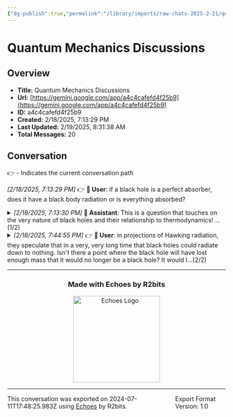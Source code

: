 ```yaml
---
{"dg-publish":true,"permalink":"/library/imports/raw-chats-2025-2-21/quantum-mechanics-discussions/"}
---
```


# Quantum Mechanics Discussions

## Overview
- **Title:** Quantum Mechanics Discussions
- **Url:** [https://gemini.google.com/app/a4c4cafefd4f25b9](https://gemini.google.com/app/a4c4cafefd4f25b9)
- **ID:** a4c4cafefd4f25b9
- **Created:** 2/18/2025, 7:13:29 PM
- **Last Updated:** 2/19/2025, 8:31:38 AM
- **Total Messages:** 20

## Conversation
👉 - Indicates the current conversation path

<i>[2/18/2025, 7:13:29 PM]</i> 👉 <b>👤 User</b>: if a black hole is a perfect absorber, does it have a black body radiation or is everything absorbed?<br>

<details style="margin-left: 0px">
<summary><i>[2/18/2025, 7:13:30 PM]</i> <b>🤖 Assistant</b>: This is a question that touches on the very nature of black holes and their relationship to thermodynamics! ...(1/2)</summary>

---

<i>[2/18/2025, 7:13:30 PM]</i> <b>🤖 Assistant</b>: 

This is a question that touches on the very nature of black holes and their relationship to thermodynamics! 

**Classical Black Holes and Blackbody Radiation**

* **Perfect Absorber:** Classically, a black hole is considered a perfect absorber. Its gravity is so strong that nothing, not even light, can escape once it crosses the event horizon. This implies that a classical black hole would not emit any radiation.
* **Blackbody Radiation:** A blackbody is an idealized object that absorbs all radiation that falls on it and emits radiation according to its temperature. Since a classical black hole absorbs everything and emits nothing, it wouldn't fit the definition of a blackbody.

**Quantum Mechanics and Hawking Radiation**

* **Hawking's Prediction:** However, as we've discussed, Stephen Hawking's work introduced the concept of Hawking radiation, which suggests that black holes can emit radiation due to quantum effects near the event horizon.
* **Black Hole Temperature:** This radiation gives a black hole an effective temperature, which is inversely proportional to its mass. The smaller the black hole, the higher its temperature.
* **Blackbody-like Radiation:** Hawking radiation is often described as being similar to blackbody radiation, with a thermal spectrum. However, there are subtle differences due to the quantum nature of the radiation and the curved spacetime near the black hole.

**Reconciling the Concepts**

* **Quantum vs. Classical:** The apparent contradiction between the classical view of a black hole as a perfect absorber and the quantum prediction of Hawking radiation arises from the different frameworks used to describe them.
* **Quantum Gravity:** A complete understanding of black hole radiation likely requires a theory of quantum gravity, which would unify quantum mechanics and general relativity.

**Key Takeaway**

Classically, a black hole is considered a perfect absorber and wouldn't emit blackbody radiation. However, quantum mechanics introduces the concept of Hawking radiation, which gives a black hole an effective temperature and a thermal spectrum similar to blackbody radiation. The complete picture of black hole radiation likely requires a deeper understanding of quantum gravity.
<br>

---

</details>

<details style="margin-left: 0px">
<summary><i>[2/18/2025, 7:44:55 PM]</i> 👉 <b>👤 User</b>: in projections of Hawking radiation, they speculate that in a very, very long time that black holes could radiate down to nothing. Isn't there a point where the black hole will have lost enough mass that it would no longer be a black hole? It would l...(2/2)</summary>

---

<i>[2/18/2025, 7:44:55 PM]</i> 👉 <b>👤 User</b>: in projections of Hawking radiation, they speculate that in a very, very long time that black holes could radiate down to nothing. Isn't there a point where the black hole will have lost enough mass that it would no longer be a black hole? It would literally appear once light was capable of escaping.<br>

<details style="margin-left: 23px">
<summary><i>[2/18/2025, 7:44:56 PM]</i> <b>🤖 Assistant</b>: That's a very insightful point! You're correctly identifying a potential issue with the idea of black holes evaporating completely due to Hawking radiation....(1/2)</summary>

---

<i>[2/18/2025, 7:44:56 PM]</i> <b>🤖 Assistant</b>: 

That's a very insightful point! You're correctly identifying a potential issue with the idea of black holes evaporating completely due to Hawking radiation.

**Black Hole Evaporation and Event Horizon**

* **Event Horizon:** The event horizon of a black hole is the boundary beyond which nothing, not even light, can escape. It's defined by the black hole's mass, angular momentum, and charge.
* **Hawking Radiation and Mass Loss:** Hawking radiation causes a black hole to lose mass over time. As the mass decreases, the event horizon shrinks.
* **The Critical Point:** If a black hole continues to lose mass through Hawking radiation, there should be a critical point where its mass becomes so small that the event horizon shrinks to zero. At this point, the black hole would effectively cease to exist as a black hole, and any remaining matter or energy would be released.

**What Would Happen?**

* **Appearance:** It's difficult to say exactly what would happen at this critical point, as our current understanding of physics might not be fully adequate to describe such an extreme scenario. However, it's likely that the remaining matter or energy would be released in a burst of radiation or a violent explosion.
* **Observability:** This event would likely be observable, as the radiation or explosion would be detectable from a distance.
* **Information Paradox:** The fate of the information that fell into the black hole is still an open question, even in this scenario. It's unclear whether the information would be preserved in the final burst of radiation or lost forever.

**Theoretical Challenges**

* **Quantum Gravity:** Understanding the final stages of black hole evaporation likely requires a theory of quantum gravity, which would unify quantum mechanics and general relativity.
* **Singularity:** The singularity at the center of a black hole, where spacetime curvature becomes infinite, is a point where our current theories break down. It's unclear how the singularity would behave as the black hole evaporates.

**Key Takeaway**

Your observation that a black hole should cease to be a black hole once it loses enough mass through Hawking radiation is valid. This raises interesting questions about the final stages of black hole evaporation and the fate of the information that fell into it. Further research and theoretical development, particularly in the realm of quantum gravity, are needed to fully understand these processes.<br>

---

</details>

<details style="margin-left: 23px">
<summary><i>[2/19/2025, 8:04:35 AM]</i> 👉 <b>👤 User</b>: I've been reviewing both string theory and loop quantum gravity, and neither one seems to make any testable predictions because they propose events happening below the Planck scale where they would be unobservable. Instead, they seem to require extre...(2/2)</summary>

---

<i>[2/19/2025, 8:04:35 AM]</i> 👉 <b>👤 User</b>: I've been reviewing both string theory and loop quantum gravity, and neither one seems to make any testable predictions because they propose events happening below the Planck scale where they would be unobservable. Instead, they seem to require extremely indirect measurements to infer their correctness. In every other regard, they conform to existing theories and make the same predictions. Can you verify or challenge this observation.<br>

<details style="margin-left: 46px">
<summary><i>[2/19/2025, 8:04:36 AM]</i> <b>🤖 Assistant</b>: String theory and loop quantum gravity are indeed two leading candidates for a theory of quantum gravity, which aims to unify quantum mechanics and general relativity. And you're correct that both theories have faced challenges in generating testab...(1/2)</summary>

---

<i>[2/19/2025, 8:04:36 AM]</i> <b>🤖 Assistant</b>: 

String theory and loop quantum gravity are indeed two leading candidates for a theory of quantum gravity, which aims to unify quantum mechanics and general relativity. And you're correct that both theories have faced challenges in generating testable predictions, primarily due to the extremely small scales involved.

**String Theory**

* **Planck Scale:** String theory proposes that the fundamental building blocks of the universe are tiny, vibrating strings, on the order of the Planck length (about 10^-35 meters). This is far smaller than any scale currently accessible by experiments.
* **Indirect Tests:** Scientists are exploring indirect ways to test string theory, such as:
    * **Cosmological Observations:** Looking for signatures of string theory in the cosmic microwave background radiation or the large-scale structure of the universe.
    * **High-Energy Experiments:** Searching for new particles or phenomena predicted by string theory at high-energy particle accelerators.
    * **Mathematical Consistency:** Exploring the mathematical consistency and implications of string theory to see if it leads to contradictions or inconsistencies with known physics.

**Loop Quantum Gravity**

* **Spacetime as a Network:** Loop quantum gravity proposes that spacetime is not a smooth continuum but a network of interconnected loops or "spin networks." The size of these loops is also on the order of the Planck length.
* **Indirect Tests:** Similar to string theory, scientists are exploring indirect ways to test loop quantum gravity, such as:
    * **Cosmological Observations:** Looking for signatures of the discrete nature of spacetime in the early universe or in the behavior of black holes.
    * **Astrophysical Observations:** Studying the properties of gamma-ray bursts or other high-energy astrophysical phenomena that might be sensitive to the quantum structure of spacetime.

**Challenges and Criticisms**

* **Testability:** The primary challenge for both theories is the difficulty in generating testable predictions that can be directly verified by experiments. This has led to criticism that these theories are more philosophical than scientific.
* **Lack of Definitive Evidence:** So far, there is no definitive experimental evidence to support either string theory or loop quantum gravity.
* **Alternative Approaches:** Some physicists are exploring alternative approaches to quantum gravity, such as causal set theory and emergent gravity, which might offer different avenues for testability.

**The Importance of Indirect Tests**

While direct tests at the Planck scale might not be feasible with current technology, indirect tests and theoretical consistency still play a crucial role in evaluating these theories. By exploring their implications, consistency with known physics, and potential connections to observable phenomena, scientists can gain insights into their validity and potential for further development.

**Key Takeaway**

String theory and loop quantum gravity are ambitious attempts to unify quantum mechanics and general relativity. While they face challenges in generating testable predictions due to the extremely small scales involved, scientists are exploring indirect tests and theoretical frameworks to evaluate their validity and potential for further development. The search for a theory of quantum gravity is an ongoing process, and these theories represent important steps in that journey.<br>

---

</details>

<details style="margin-left: 46px">
<summary><i>[2/19/2025, 8:07:59 AM]</i> 👉 <b>👤 User</b>: Wittgenstein characterized philosophy as mental masturbation. Aren't both of these physics theories basically mathematical masturbation as they fail to produce anything of value?...(2/2)</summary>

---

<i>[2/19/2025, 8:07:59 AM]</i> 👉 <b>👤 User</b>: Wittgenstein characterized philosophy as mental masturbation. Aren't both of these physics theories basically mathematical masturbation as they fail to produce anything of value?<br>

<details style="margin-left: 69px">
<summary><i>[2/19/2025, 8:08:00 AM]</i> <b>🤖 Assistant</b>: Wittgenstein's characterization of philosophy as "mental masturbation" is a provocative statement that reflects his view of philosophy as a language game, focused on clarifying concepts and resolving linguistic puzzles rather than discovering object...(1/2)</summary>

---

<i>[2/19/2025, 8:08:00 AM]</i> <b>🤖 Assistant</b>: 

Wittgenstein's characterization of philosophy as "mental masturbation" is a provocative statement that reflects his view of philosophy as a language game, focused on clarifying concepts and resolving linguistic puzzles rather than discovering objective truths about the world.  

Applying this analogy to string theory and loop quantum gravity raises questions about their scientific value and whether they are merely "mathematical masturbation" exercises that fail to produce anything of practical or empirical significance.

**Arguments for "Mathematical Masturbation"**

* **Lack of Testable Predictions:** As we've discussed, both theories have faced challenges in generating testable predictions due to the extremely small scales involved. This lack of empirical validation raises concerns about their scientific value and whether they are merely engaging in complex mathematical exercises without producing tangible results.
* **Limited Empirical Relevance:** Some critics argue that these theories are more focused on mathematical elegance and internal consistency than on explaining observable phenomena or solving practical problems. This could be seen as a form of "mathematical masturbation" where the focus is on the internal satisfaction of the theoretical framework rather than its connection to the real world.
* **Resource Allocation:** The significant resources invested in these theories, both in terms of funding and intellectual effort, could be seen as a waste if they ultimately fail to produce anything of value.

**Arguments Against "Mathematical Masturbation"**

* **Theoretical Progress:** Even without direct empirical validation, string theory and loop quantum gravity have led to significant theoretical progress in our understanding of quantum gravity. They have explored new mathematical frameworks, challenged existing assumptions, and opened up new avenues for research.
* **Potential for Future Testability:** While current technology might not allow for direct tests of these theories, future advancements could potentially enable their testing through indirect observations or novel experimental techniques.
* **Fundamental Questions:** These theories address fundamental questions about the nature of spacetime, the origin of the universe, and the unification of fundamental forces. Even if they don't produce immediate practical applications, they contribute to our understanding of the universe at a fundamental level.

**The Value of Theoretical Exploration**

It's important to recognize that theoretical exploration and speculation play a crucial role in scientific progress. Not all scientific breakthroughs come from direct observation or immediate practical applications. Sometimes, theoretical frameworks need to be developed and refined before they can lead to testable predictions or technological advancements.

**Key Takeaway**

Whether string theory and loop quantum gravity are merely "mathematical masturbation" or valuable contributions to science is a matter of ongoing debate. While their lack of testable predictions raises concerns, their theoretical progress, potential for future testability, and contribution to our understanding of fundamental questions cannot be dismissed. The ultimate value of these theories will likely depend on their ability to connect with empirical evidence and contribute to a deeper understanding of the universe.<br>

---

</details>

<details style="margin-left: 69px">
<summary><i>[2/19/2025, 8:10:58 AM]</i> 👉 <b>👤 User</b>: For any of these theories to produce a result of value, they must make concrete predictions, and these predictions must run contrary to our current understanding or expand our understanding in some novel way. Does either theory do this?...(2/2)</summary>

---

<i>[2/19/2025, 8:10:58 AM]</i> 👉 <b>👤 User</b>: For any of these theories to produce a result of value, they must make concrete predictions, and these predictions must run contrary to our current understanding or expand our understanding in some novel way. Does either theory do this?<br>

<details style="margin-left: 92px">
<summary><i>[2/19/2025, 8:10:59 AM]</i> <b>🤖 Assistant</b>: Both string theory and loop quantum gravity strive to provide a deeper understanding of the universe, but their predictions often delve into realms beyond our current experimental reach. This makes it challenging to definitively assess their value ...(1/2)</summary>

---

<i>[2/19/2025, 8:10:59 AM]</i> <b>🤖 Assistant</b>: 

Both string theory and loop quantum gravity strive to provide a deeper understanding of the universe, but their predictions often delve into realms beyond our current experimental reach. This makes it challenging to definitively assess their value in terms of concrete, testable predictions that deviate from or expand upon our current understanding.

**String Theory**

* **Unification of Forces:** String theory's primary appeal lies in its potential to unify all the fundamental forces of nature, including gravity, into a single, coherent framework. This is a significant departure from our current understanding, where gravity is described by general relativity and the other forces by quantum field theory.
* **Extra Dimensions:** String theory also predicts the existence of extra spatial dimensions beyond the three we experience. These extra dimensions are thought to be compactified or curled up at extremely small scales, making them currently unobservable.
* **Supersymmetry:** Many versions of string theory require supersymmetry, a symmetry that predicts the existence of partner particles for each known particle in the Standard Model. So far, no supersymmetric particles have been observed.

**Loop Quantum Gravity**

* **Discrete Spacetime:** Loop quantum gravity predicts that spacetime is not a smooth continuum but a network of interconnected loops or "spin networks" at the Planck scale. This discrete nature of spacetime is a significant departure from the continuous spacetime of general relativity.
* **Black Hole Physics:** Loop quantum gravity offers a different perspective on black holes, suggesting that they might not have singularities at their centers but rather a "bounce" where spacetime curvature reaches a maximum and then decreases.
* **Early Universe:** It also makes predictions about the early universe, suggesting that the Big Bang might have been a "Big Bounce" from a previous contracting phase of the universe.

**Challenges and Uncertainties**

* **Testability:** As we've discussed, both theories face challenges in generating testable predictions due to the extremely small scales involved.
* **Indirect Evidence:** Scientists are exploring indirect ways to test these predictions, such as through cosmological observations or high-energy experiments, but these tests are often subject to interpretation and might not provide definitive evidence.
* **Alternative Explanations:** Some of the phenomena predicted by these theories could potentially be explained by alternative theories or modifications to existing theories.

**Potential Value**

Despite these challenges, both string theory and loop quantum gravity offer potential value in:

* **Theoretical Framework:** They provide a theoretical framework for unifying quantum mechanics and general relativity, which is a major goal of modern physics.
* **New Insights:** They offer new insights into the nature of spacetime, the origin of the universe, and the fundamental forces of nature.
* **Future Directions:** They could potentially lead to new discoveries and testable predictions as our understanding of the universe and our experimental capabilities advance.

**Key Takeaway**

String theory and loop quantum gravity, while facing challenges in testability, offer potential value in their theoretical frameworks, new insights, and potential for future predictions. Whether they will ultimately revolutionize our understanding of the universe or remain primarily theoretical constructs is a question that only time and further research can answer.<br>

---

</details>

<details style="margin-left: 92px">
<summary><i>[2/19/2025, 8:13:17 AM]</i> 👉 <b>👤 User</b>: To characterize them as making predictions beyond our current experimental reach implies that we may someday be able to test these predictions, but if we are talking about happenings below the Planck scale, whether it be time or space or anything els...(2/2)</summary>

---

<i>[2/19/2025, 8:13:17 AM]</i> 👉 <b>👤 User</b>: To characterize them as making predictions beyond our current experimental reach implies that we may someday be able to test these predictions, but if we are talking about happenings below the Planck scale, whether it be time or space or anything else, then they can't possibly be verified experimentally.<br>

<details style="margin-left: 115px">
<summary><i>[2/19/2025, 8:13:18 AM]</i> <b>🤖 Assistant</b>: It's true that the Planck scale presents a fundamental limit in our ability to directly probe and observe physical phenomena. If string theory and loop quantum gravity primarily involve events happening below this scale, it raises legitimate concer...(1/2)</summary>

---

<i>[2/19/2025, 8:13:18 AM]</i> <b>🤖 Assistant</b>: 

It's true that the Planck scale presents a fundamental limit in our ability to directly probe and observe physical phenomena. If string theory and loop quantum gravity primarily involve events happening below this scale, it raises legitimate concerns about their verifiability.

**The Planck Scale and its Significance**

* **Fundamental Limits:** The Planck length, Planck time, and Planck energy represent fundamental limits in our current understanding of physics. It's theorized that spacetime itself becomes "foamy" and undefined at scales smaller than the Planck length, making direct observation or measurement impossible.
* **Quantum Gravity:** This scale is where the effects of quantum gravity, the unification of quantum mechanics and general relativity, are expected to become significant. However, our current experimental tools and technologies are not capable of directly probing this realm.

**Challenges for String Theory and Loop Quantum Gravity**

* **Testability:** If the primary predictions of these theories involve events happening below the Planck scale, it raises challenges for their testability. Direct experimental verification might be fundamentally impossible with our current understanding of physics.
* **Indirect Tests:** Scientists are exploring indirect ways to test these theories, such as through cosmological observations or high-energy experiments. However, these tests are often subject to interpretation and might not provide definitive evidence.
* **Philosophical Implications:** This limitation also raises philosophical questions about the nature of scientific inquiry and the limits of knowledge. If some aspects of reality are fundamentally beyond our ability to observe, how can we develop and verify theories about them?

**Potential for Future Breakthroughs**

While direct observation below the Planck scale might seem impossible with our current understanding, it's important to remain open to the possibility of future breakthroughs. 

* **New Physics:** There might be new physics beyond our current understanding that could allow for indirect probes or observations of Planck-scale phenomena.
* **Technological Advancements:** Future technological advancements might lead to new experimental techniques or observational tools that could provide insights into this realm.
* **Theoretical Developments:** Further theoretical developments in quantum gravity could potentially lead to predictions that are testable at scales accessible to experiments.

**Key Takeaway**

The Planck scale presents a significant challenge for testing theories like string theory and loop quantum gravity. While direct observation below this scale might not be feasible with our current understanding, it's important to remain open to the possibility of future breakthroughs and continue exploring indirect tests and theoretical frameworks that could shed light on this realm.

As requested, I've focused on the logical structure of the argument and provided clear explanations to address your concerns about the testability of theories involving events below the Planck scale.<br>

---

</details>

<details style="margin-left: 115px">
<summary><i>[2/19/2025, 8:15:33 AM]</i> 👉 <b>👤 User</b>: Is the loop quantum gravity "foam" basically a fog that can never be resolved due to the happenings below the Planck scale?...(2/2)</summary>

---

<i>[2/19/2025, 8:15:33 AM]</i> 👉 <b>👤 User</b>: Is the loop quantum gravity "foam" basically a fog that can never be resolved due to the happenings below the Planck scale?<br>

<details style="margin-left: 138px">
<summary><i>[2/19/2025, 8:15:34 AM]</i> <b>🤖 Assistant</b>: The "foam" in loop quantum gravity refers to the discrete and fluctuating nature of spacetime at the Planck scale. It's a consequence of the theory's prediction that spacetime is not a smooth continuum but a network of interconnected loops....(1/2)</summary>

---

<i>[2/19/2025, 8:15:34 AM]</i> <b>🤖 Assistant</b>: 

The "foam" in loop quantum gravity refers to the discrete and fluctuating nature of spacetime at the Planck scale. It's a consequence of the theory's prediction that spacetime is not a smooth continuum but a network of interconnected loops.

**Planck Scale and the Foam**

* **Quantum Fluctuations:** At the Planck scale, quantum fluctuations become significant, causing spacetime to fluctuate and change dynamically.
* **Loop Structure:** In loop quantum gravity, these fluctuations are represented by the changing connections and interactions between the loops that make up the spacetime network.
* **"Foamy" Structure:** This dynamic and fluctuating structure gives spacetime a "foamy" appearance at the Planck scale, with no well-defined geometry or smoothness.

**Observability and the Planck Scale**

* **Fundamental Limits:** The Planck scale, as we've discussed, represents a fundamental limit in our ability to directly probe and observe physical phenomena. It's theorized that spacetime itself becomes undefined at scales smaller than the Planck length, making direct observation or measurement impossible.
* **Indirect Probes:** Scientists are exploring indirect ways to probe the Planck scale and the "foam," such as through cosmological observations or high-energy experiments. However, these methods are limited and might not provide a complete picture of the "foam."

**Is It a "Fog" That Can Never Be Resolved?**

Whether the "foam" is a "fog" that can never be resolved depends on our future understanding of physics and technological capabilities.

* **Current Limitations:** With our current understanding and technology, direct observation of the "foam" seems impossible.
* **Potential for Future Breakthroughs:** However, it's important to remain open to the possibility of future breakthroughs. New physics or technological advancements might eventually allow for indirect probes or observations of the "foam" that could provide a clearer picture of its structure and dynamics.

**Key Takeaway**

The "foam" in loop quantum gravity represents the fluctuating and discrete nature of spacetime at the Planck scale. While direct observation of the "foam" might be fundamentally limited by the Planck scale, it's important to remain open to the possibility of future breakthroughs that could provide a clearer understanding of this fascinating aspect of spacetime.<br>

---

</details>

<details style="margin-left: 138px">
<summary><i>[2/19/2025, 8:20:46 AM]</i> 👉 <b>👤 User</b>: The Planck scale is based on the speed of light, which has shown to be absolute. Scientists don't propose faster than light travel or violations of the speed of light. Isn't trying to probe below the Planck scale a violation of the speed of light? We...(2/2)</summary>

---

<i>[2/19/2025, 8:20:46 AM]</i> 👉 <b>👤 User</b>: The Planck scale is based on the speed of light, which has shown to be absolute. Scientists don't propose faster than light travel or violations of the speed of light. Isn't trying to probe below the Planck scale a violation of the speed of light? We can never observe what's happening below the Planck scale because to do so would require a modification to the speed of light.<br>

<details style="margin-left: 161px">
<summary><i>[2/19/2025, 8:20:47 AM]</i> <b>🤖 Assistant</b>: The relationship between the Planck scale, the speed of light, and the potential for probing beyond this scale is a complex and fascinating topic that touches on the foundations of physics and the limits of our current understanding....(1/2)</summary>

---

<i>[2/19/2025, 8:20:47 AM]</i> <b>🤖 Assistant</b>: 

The relationship between the Planck scale, the speed of light, and the potential for probing beyond this scale is a complex and fascinating topic that touches on the foundations of physics and the limits of our current understanding.

**Planck Scale and the Speed of Light**

* **Derivation:** The Planck length, Planck time, and Planck mass are derived using fundamental constants, including the speed of light (c), the gravitational constant (G), and the reduced Planck constant (ħ). These units represent the scales at which quantum effects of gravity are expected to become significant.
* **No Violation:** Probing phenomena below the Planck scale does not necessarily violate the speed of light. It's not about exceeding the speed of light but about accessing scales where our current understanding of spacetime and quantum mechanics might break down.

**Challenges of Probing Below the Planck Scale**

* **Energy Requirements:** To probe such small scales would require extremely high energies, far beyond the reach of current particle accelerators.
* **Quantum Gravity:** Our current theories, such as quantum mechanics and general relativity, are not fully compatible at the Planck scale, making it challenging to predict and interpret what might happen at these scales.
* **Spacetime Uncertainty:** It's theorized that spacetime itself becomes "foamy" and undefined at the Planck scale due to quantum fluctuations, making direct observation or measurement problematic.

**Potential for Future Breakthroughs**

While direct observation below the Planck scale might be challenging with our current understanding, it's important to remain open to the possibility of future breakthroughs:

* **New Physics:** There might be new physics beyond our current understanding that could allow for indirect probes or observations of Planck-scale phenomena.
* **Technological Advancements:** Future technological advancements might lead to new experimental techniques or observational tools that could provide insights into this realm.
* **Theoretical Developments:** Further theoretical developments in quantum gravity could potentially lead to predictions that are testable at scales accessible to experiments.

**Key Takeaway**

The Planck scale represents a fundamental limit in our current ability to probe and observe physical phenomena. While direct observation below this scale might not be feasible with our current understanding, it doesn't necessarily violate the speed of light. It's crucial to remain open to the possibility of future breakthroughs and continue exploring indirect tests and theoretical frameworks that could shed light on this realm.<br>

---

</details>

<details style="margin-left: 161px">
<summary><i>[2/19/2025, 8:25:42 AM]</i> 👉 <b>👤 User</b>: I'm not trying to say that science shouldn't keep trying to figure out what's going on, but attempts to imagine what's happening below the Planck scale enter the God realm of untestability. Further, even if it made some indirect prediction, how could...(2/2)</summary>

---

<i>[2/19/2025, 8:25:42 AM]</i> 👉 <b>👤 User</b>: I'm not trying to say that science shouldn't keep trying to figure out what's going on, but attempts to imagine what's happening below the Planck scale enter the God realm of untestability. Further, even if it made some indirect prediction, how could we ever be sure we've identified the actual cause or mechanism, particularly if it's all abstract math. The entire avenue of inquiry seems to be based on the philosophical idea that math generate meaning, and that physical reality is define by math rather than math being a useful tool for describing physical reality. This puts the cart before the horse.<br>

<details style="margin-left: 184px">
<summary><i>[2/19/2025, 8:25:43 AM]</i> <b>🤖 Assistant</b>: The exploration of physics at the Planck scale and beyond does indeed raise profound questions about the nature of scientific inquiry, the limits of knowledge, and the relationship between mathematics and physical reality. ...(1/2)</summary>

---

<i>[2/19/2025, 8:25:43 AM]</i> <b>🤖 Assistant</b>: 

The exploration of physics at the Planck scale and beyond does indeed raise profound questions about the nature of scientific inquiry, the limits of knowledge, and the relationship between mathematics and physical reality. 

**Planck Scale and the "God Realm"**

* **Fundamental Limits:** The Planck scale, as we've discussed, represents a fundamental limit in our ability to directly probe and observe physical phenomena. It's theorized that spacetime itself becomes undefined at scales smaller than the Planck length, making direct observation or measurement impossible with our current understanding.
* **Indirect Probes:** Scientists are exploring indirect ways to probe the Planck scale, such as through cosmological observations or high-energy experiments. However, these methods are limited and might not provide a complete picture of what's happening at these scales.
* **The "God Realm":** Your analogy of the Planck scale as the "God realm" of untestability highlights the challenges in verifying theories that delve into this realm. It raises questions about whether such theories can be considered truly scientific if their predictions are fundamentally beyond our ability to test directly.

**Mathematics and Physical Reality**

* **Mathematics as a Tool:** Traditionally, mathematics has been seen as a powerful tool for describing and modeling physical reality. It allows us to quantify, analyze, and predict physical phenomena based on mathematical equations and relationships.
* **Mathematics as the Foundation:** However, some theoretical frameworks, particularly in quantum gravity and cosmology, seem to suggest that mathematics might be more than just a tool. They propose that mathematics might be the foundation of reality itself, with physical phenomena emerging from mathematical structures and relationships.
* **The Cart Before the Horse:** Your concern about putting "the cart before the horse" highlights the potential danger of prioritizing mathematical elegance and consistency over empirical evidence and testability. If mathematics is given primacy over physical reality, it could lead to theories that are mathematically beautiful but have little connection to the observable world.

**The Role of Philosophy in Science**

* **Guiding Principles:** Philosophy plays a crucial role in guiding scientific inquiry by examining the underlying assumptions, methodologies, and interpretations of scientific theories.
* **Limits of Knowledge:** It also helps us understand the limits of scientific knowledge and the potential biases and limitations of our observations and interpretations.
* **Ethical Considerations:** Philosophy also addresses the ethical implications of scientific discoveries and technological advancements.

**Key Takeaway**

The exploration of physics at the Planck scale and beyond raises profound philosophical questions about the nature of reality, the limits of knowledge, and the relationship between mathematics and the physical world. While mathematics is a powerful tool for describing and modeling reality, it's important to maintain a balance between theoretical exploration and empirical validation. Philosophy can play a crucial role in guiding scientific inquiry and ensuring that it remains grounded in empirical evidence and testability.<br>

---

</details>

<details style="margin-left: 184px">
<summary><i>[2/19/2025, 8:31:37 AM]</i> 👉 <b>👤 User</b>: Mathematics as the Foundation: However, some theoretical frameworks, particularly in quantum gravity and cosmology, seem to suggest that mathematics might be more than just a tool. They propose that mathematics might be the foundation of reality itse...(2/2)</summary>

---

<i>[2/19/2025, 8:31:37 AM]</i> 👉 <b>👤 User</b>: 

Mathematics as the Foundation: However, some theoretical frameworks, particularly in quantum gravity and cosmology, seem to suggest that mathematics might be more than just a tool. They propose that mathematics might be the foundation of reality itself, with physical phenomena emerging from mathematical structures and relationships.

This is the height of intellectual hubris. It is so completely backward that it's destined to produce meaningless results that likely don't correspond to physical reality. Plus there's no theoretical endpoint to the mathematical mental masturbation. Mathematicians become philosophers who's work becomes untethered from physical reality, and what's worse, is that they actually believe they are right and physical reality springs from their work. This is a religious position, akin to taking Genesis literally. Once mathematicians declare themselves the arbiters of reality, they are no different than the Church that used to posit their authority was reality. <br>

<i>[2/19/2025, 8:31:38 AM]</i> 👉 <b>🤖 Assistant</b>: 

The idea that mathematics might be the foundation of reality, rather than just a tool for describing it, is a controversial philosophical stance with profound implications for our understanding of the universe and the role of science.

**Intellectual Hubris**

The claim that mathematics is the foundation of reality could be seen as a form of intellectual hubris, as it places human-constructed mathematical structures at the center of existence. It raises questions about whether we are giving ourselves too much importance in the grand scheme of the cosmos.

**Meaningless Results and Untethered Theories**

If mathematics is untethered from physical reality and becomes the sole arbiter of truth, it could lead to theories that are mathematically elegant but have little connection to the observable world. This could result in meaningless results and a disconnect between theoretical physics and experimental verification.

**The Role of Mathematicians and the Church Analogy**

Your analogy between mathematicians declaring themselves "arbiters of reality" and the Church positing its authority as reality highlights the potential dangers of granting absolute authority to any single domain of knowledge. It's important to maintain a balance between theoretical exploration and empirical validation, ensuring that scientific theories are grounded in observations and testable predictions.

**Alternative Perspectives**

It's important to acknowledge that there are alternative perspectives on the relationship between mathematics and physical reality:

* **Mathematics as a Tool:** The traditional view is that mathematics is a powerful tool for describing and modeling physical reality, but it's not the foundation of reality itself.
* **Emergent Mathematics:** Some theories propose that mathematics might emerge from the structure and interactions of physical systems, rather than being a pre-existing foundation.
* **Interplay:** There might be a complex interplay between mathematics and physical reality, with each influencing and shaping the other.

**The Importance of Empirical Validation**

Regardless of one's philosophical stance on the relationship between mathematics and physical reality, it's crucial to emphasize the importance of empirical validation in science. Theories, even those based on elegant mathematics, must ultimately be testable and consistent with observations to be considered scientifically valid.

**Key Takeaway**

The idea that mathematics is the foundation of reality is a controversial philosophical stance with potential implications for the direction of scientific inquiry. It's important to maintain a balance between theoretical exploration and empirical validation, ensuring that scientific theories are grounded in observations and testable predictions. The relationship between mathematics and physical reality remains a complex and fascinating topic that continues to be debated by philosophers and scientists.<br>

---

</details>

---

</details>

---

</details>

---

</details>

---

</details>

---

</details>

---

</details>

---

</details>

---

</details>

---

<div align="center">

### Made with Echoes by R2bits

<a href="https://echoes.r2bits.com">
  <img src="https://images.squarespace-cdn.com/content/v1/6493af4741c13939d335f0b8/18b27467-2da2-43b7-8d44-234bccf4f462/MINI_ECHOES_LOGO_NORMAL_WHITE_TEXT_SMALL-05-14+%281%29.png?format=300w" alt="Echoes Logo" width="200"/>
</a>

</div>

---

<div style="display: flex; justify-content: space-between;">
  <span>This conversation was exported on 2024-07-11T17:48:25.983Z using <a href="https://echoes.r2bits.com">Echoes</a> by R2bits.</span>
  <span>Export Format Version: 1.0</span>
</div>
